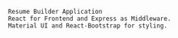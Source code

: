     Resume Builder Application
     React for Frontend and Express as Middleware.
     Material UI and React-Bootstrap for styling.

